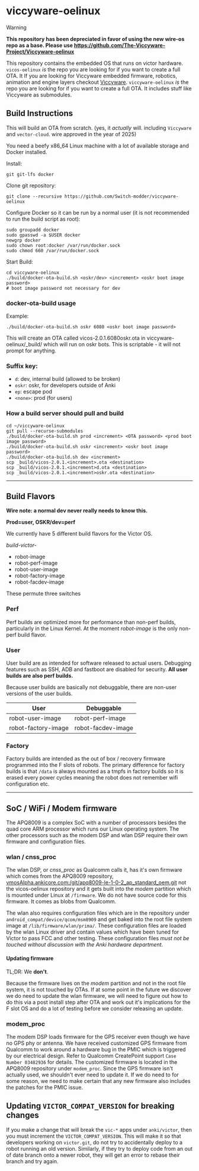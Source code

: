 # viccyware-oelinux

> [!WARNING]
> **This repository has been depreciated in favor of using the new wire-os repo as a base. Please use https://github.com/The-Viccyware-Project/Viccyware-oelinux**

This repository contains the embedded OS that runs on victor hardware.
`vicos-oelinux` *is* the repo you are looking for if you want to create a full OTA. It
If you are looking for Viccyware embedded firmware, robotics, animation and engine layers checkout [Viccyware](https://github.com/Switch-modder/Viccyware).
`viccyware-oelinux` *is* the repo you are looking for if you want to create a full OTA. It includes stuff like Viccyware as submodules.

## Build Instructions

This will build an OTA from scratch. (yes, it *actually* will. including `Viccyware` and `vector-cloud`. wire approved in the year of 2025)

You need a beefy x86_64 Linux machine with a lot of available storage and Docker installed.

Install:
```
git git-lfs docker
```

Clone git repository:
```
git clone --recursive https://github.com/Switch-modder/viccyware-oelinux
```

Configure Docker so it can be run by a normal user (it is not recommended to run the build script as root):
```
sudo groupadd docker
sudo gpasswd -a $USER docker
newgrp docker
sudo chown root:docker /var/run/docker.sock
sudo chmod 660 /var/run/docker.sock
```

Start Build:
```
cd viccyware-oelinux
./build/docker-ota-build.sh <oskr/dev> <increment> <oskr boot image password>
# boot image password not necessary for dev
```

### docker-ota-build usage

Example:
```
./build/docker-ota-build.sh oskr 6080 <oskr boot image password>
```

This will create an OTA called vicos-2.0.1.6080oskr.ota in viccyware-oelinux/_build/ which will run on oskr bots.
This is scriptable - it will not prompt for anything.

### Suffix key:

-   `d`: dev, internal build (allowed to be broken)
-   `oskr`: oskr, for developers outside of Anki
-   `ep`: escape pod
-   `<none>`: prod (for users)

### How a build server should pull and build


```
cd ~/viccyware-oelinux
git pull --recurse-submodules
./build/docker-ota-build.sh prod <increment> <OTA password> <prod boot image password>
./build/docker-ota-build.sh oskr <increment> <oskr boot image password>
./build/docker-ota-build.sh dev <increment>
scp _build/vicos-2.0.1.<increment>.ota <destination>
scp _build/vicos-2.0.1.<increment>d.ota <destination>
scp _build/vicos-2.0.1.<increment>oskr.ota <destination>
```

-------------------------------------------------------------------------------

## Build Flavors

**Wire note: a normal dev never really needs to know this.**

**Prod=user, OSKR/dev=perf**

We currently have 5 different build flavors for the Victor OS.

*build-victor-*

* robot-image
* robot-perf-image
* robot-user-image
* robot-factory-image
* robot-facdev-image

These permute three switches

### Perf
Perf builds are optimized more for performance than non-perf builds, particularly in the Linux Kernel. At the moment
*robot-image* is the only non-perf build flavor.

### User
User build are as intended for software released to actual users. Debugging features such as SSH, ADB and fastboot
are disabled for security. **All user builds are also perf builds.**

Because user builds are basically not debuggable, there are non-user versions of the user builds.

| User                | Debuggable         |
|---------------------|--------------------|
| robot-user-image    | robot-perf-image   |
| robot-factory-image | robot-facdev-image |

### Factory
Factory builds are intended as the out of box / recovery firmware programmed into the F slots of robots.
The primary difference for factory builds is that `/data` is always mounted as a tmpfs in factory builds so it is
erased every power cycles meaning the robot does not remember wifi configuration etc.


-------------------------------------------------------------------------------


## SoC / WiFi / Modem firmware

The APQ8009 is a complex SoC with a number of processors besides the quad core ARM processor which runs our Linux
operating system. The other processors such as the modem DSP and wlan DSP require their own firmware and configuration
files.

### wlan / cnss_proc

The wlan DSP, or *cnss_proc* as Qualcomm calls it, has it's own firmware which comes from the APQ8009 repository,
<vmosAlpha.ankicore.com:/git/apq8009-le-1-0-2_ap_standard_oem.git> not the vicos-oelinux repository and it gets built
into the *modem* partition which is mounted under Linux at `/firmware`. We do not have source code for this firmware. It
comes as blobs from Qualcomm.

The wlan also requires configuration files which are in the repository under `android_compat/device/qcom/msm8909`
and get baked into the root file system image at `/lib/firmware/wlan/prima/`. These configuration files are loaded by
the wlan Linux driver and contain values which have been tuned for Victor to pass FCC and other testing. These
configuration files *must not be touched without discussion with the Anki hardware department*.

#### Updating firmware

TL;DR: We **don't**.

Because the firmware lives on the *modem* partition and not in the root file system, it is not touched by OTAs. If at
some point in the future we discover we do need to update the wlan firmware, we will need to figure out how to do this
via a post install step after OTA and work out it's implications for the F slot OS and do a lot of testing before we
consider releasing an update.

### modem_proc

The modem DSP loads firmware for the GPS receiver even though we have no GPS phy or antenna. We have received customized
GPS firmware from Qualcomm to work around a hardware bug in the PMIC which is triggered by our electrical design.
Refer to Qualcomm CreatePoint support `Case Number 03482936` for details. The customized firmware is located in the
APQ8009 repository under `modem_proc`. Since the GPS firmware isn't actually used, we shouldn't ever need to update it.
If we do need to for some reason, we need to make certain that any new firmware also includes the patches for the PMIC
issue.

## Updating `VICTOR_COMPAT_VERSION` for breaking changes

If you make a change that will break the `vic-*` apps under `anki/victor`, then you must increment the `VICTOR_COMPAT_VERSION`.  This will make it so that developers working on `victor.git`, do not try to
accidentally deploy to a robot running an old version.  Similarly, if they try to deploy code from an out of date branch onto a newer robot, they will get an error to rebase their branch and try again.
